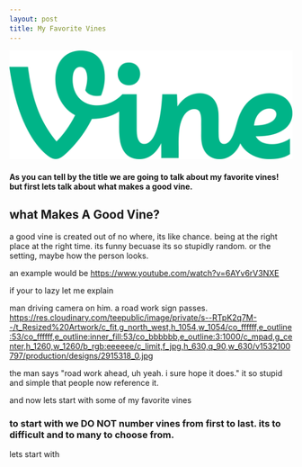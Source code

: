 ```yaml
---
layout: post
title: My Favorite Vines
---
```


![blog header](/images/1200px-Vine_wordmark.svg.png)

#### As you can tell by the title we are going to talk about my favorite vines! but first lets talk about what makes a good vine.

## what Makes A Good Vine?

a good vine is created out of no where, its like chance. being at the right place at the right time. its funny becuase its so stupidly random. or the setting, maybe how the person looks. 

an example would be   https://www.youtube.com/watch?v=6AYv6rV3NXE

if your to lazy let me explain

man driving camera on him. a road work sign passes.     https://res.cloudinary.com/teepublic/image/private/s--RTpK2q7M--/t_Resized%20Artwork/c_fit,g_north_west,h_1054,w_1054/co_ffffff,e_outline:53/co_ffffff,e_outline:inner_fill:53/co_bbbbbb,e_outline:3:1000/c_mpad,g_center,h_1260,w_1260/b_rgb:eeeeee/c_limit,f_jpg,h_630,q_90,w_630/v1532100797/production/designs/2915318_0.jpg

the man says "road work ahead, uh yeah. i sure hope it does." it so stupid and simple that people now reference it.



and now lets start with some of my favorite vines

### to start with we DO NOT number vines from first to last. its to difficult and to many to choose from.

lets start with 
